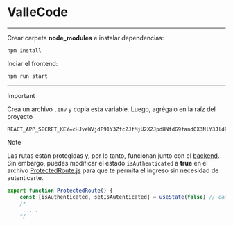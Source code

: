 # ValleCode

- - -
Crear carpeta **node_modules** e instalar dependencias:

`npm install`

Inciar el frontend:

`npm run start`
- - -

> [!IMPORTANT]
> Crea un archivo `.env` y copia esta variable. Luego, agrégalo en la raíz del proyecto

```
REACT_APP_SECRET_KEY=cHJveWVjdF91Y3Zfc2JfMjU2X2JpdHNfdG9fand0X3NlY3JldF9rZXk=
```

> [!NOTE]
> Las rutas están protegidas y, por lo tanto, funcionan junto con el [backend](https://github.com/Code-UCV/B-ValleCode). Sin embargo, puedes modificar el estado `isAuthenticated` a **true** en el archivo [ProtectedRoute.js](https://github.com/Code-UCV/F-ValleCode/blob/master/src/private/ProtectedRoute.js) para que te permita el ingreso sin necesidad de autenticarte.

```Javascript
export function ProtectedRoute() {
    const [isAuthenticated, setIsAutenticated] = useState(false) // cambiar a true
    /*
     . . .
    */
```
